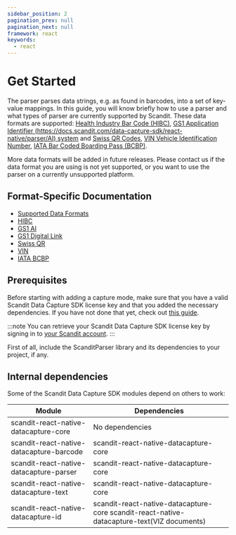 ```yaml
---
sidebar_position: 2
pagination_prev: null
pagination_next: null
framework: react
keywords:
  - react
---
```


# Get Started

The parser parses data strings, e.g. as found in barcodes, into a set of key-value mappings. In this guide, you will know briefly how to use a parser and what types of parser are currently supported by Scandit. These data formats are supported: [Health Industry Bar Code (HIBC)](https://docs.scandit.com/data-capture-sdk/react-native/parser/hibc.html), [GS1 Application Identifier (https://docs.scandit.com/data-capture-sdk/react-native/parser/AI) system](https://docs.scandit.com/data-capture-sdk/react-native/parser/gs1ai.html) and [Swiss QR Codes](https://docs.scandit.com/data-capture-sdk/react-native/parser/swissqr.html), [VIN Vehicle Identification Number](https://docs.scandit.com/data-capture-sdk/react-native/parser/vin.html), [IATA Bar Coded Boarding Pass (BCBP)](https://docs.scandit.com/data-capture-sdk/react-native/parser/iata-bcbp.html).

More data formats will be added in future releases. Please contact us if the data format you are using is not yet supported, or you want to use the parser on a currently unsupported platform.

## Format-Specific Documentation

- [Supported Data Formats](https://docs.scandit.com/data-capture-sdk/react-native/parser/formats.html)
- [HIBC](https://docs.scandit.com/data-capture-sdk/react-native/parser/hibc.html)
- [GS1 AI](https://docs.scandit.com/data-capture-sdk/react-native/parser/gs1ai.html)
- [GS1 Digital Link](https://docs.scandit.com/data-capture-sdk/react-native/parser/gs1-digital-link.html)
- [Swiss QR](https://docs.scandit.com/data-capture-sdk/react-native/parser/swissqr.html)
- [VIN](https://docs.scandit.com/data-capture-sdk/react-native/parser/vin.html)
- [IATA BCBP](https://docs.scandit.com/data-capture-sdk/react-native/parser/iata-bcbp.html)

## Prerequisites

Before starting with adding a capture mode, make sure that you have a valid Scandit Data Capture SDK license key and that you added the necessary dependencies. If you have not done that yet, check out [this guide](../add-sdk.md).

:::note
You can retrieve your Scandit Data Capture SDK license key by signing in to [your Scandit account](https://ssl.scandit.com/dashboard/sign-in).
:::

First of all, include the ScanditParser library and its dependencies to your project, if any.

## Internal dependencies

Some of the Scandit Data Capture SDK modules depend on others to work:

| Module                                   | Dependencies                                                                               |
| ---------------------------------------- | ------------------------------------------------------------------------------------------ |
| scandit-react-native-datacapture-core    | No dependencies                                                                            |
| scandit-react-native-datacapture-barcode | scandit-react-native-datacapture-core                                                      |
| scandit-react-native-datacapture-parser  | scandit-react-native-datacapture-core                                                      |
| scandit-react-native-datacapture-text    | scandit-react-native-datacapture-core                                                      |
| scandit-react-native-datacapture-id      | scandit-react-native-datacapture-core scandit-react-native-datacapture-text(VIZ documents) |
